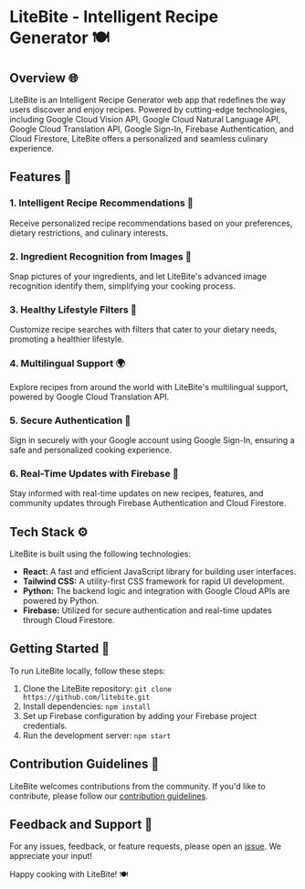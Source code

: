 # LiteBite - Intelligent Recipe Generator 🍽️

## Overview 🌐

LiteBite is an Intelligent Recipe Generator web app that redefines the way users discover and enjoy recipes. Powered by cutting-edge technologies, including Google Cloud Vision API, Google Cloud Natural Language API, Google Cloud Translation API, Google Sign-In, Firebase Authentication, and Cloud Firestore, LiteBite offers a personalized and seamless culinary experience.

## Features 🚀

### 1. Intelligent Recipe Recommendations 🍲
Receive personalized recipe recommendations based on your preferences, dietary restrictions, and culinary interests.

### 2. Ingredient Recognition from Images 📸
Snap pictures of your ingredients, and let LiteBite's advanced image recognition identify them, simplifying your cooking process.

### 3. Healthy Lifestyle Filters 🥗
Customize recipe searches with filters that cater to your dietary needs, promoting a healthier lifestyle.

### 4. Multilingual Support 🌍
Explore recipes from around the world with LiteBite's multilingual support, powered by Google Cloud Translation API.

### 5. Secure Authentication 🔐
Sign in securely with your Google account using Google Sign-In, ensuring a safe and personalized cooking experience.

### 6. Real-Time Updates with Firebase 🔄
Stay informed with real-time updates on new recipes, features, and community updates through Firebase Authentication and Cloud Firestore.

## Tech Stack ⚙️

LiteBite is built using the following technologies:

- **React:** A fast and efficient JavaScript library for building user interfaces.
- **Tailwind CSS:** A utility-first CSS framework for rapid UI development.
- **Python:** The backend logic and integration with Google Cloud APIs are powered by Python.
- **Firebase:** Utilized for secure authentication and real-time updates through Cloud Firestore.

## Getting Started 🚀

To run LiteBite locally, follow these steps:

1. Clone the LiteBite repository: `git clone https://github.com/litebite.git`
2. Install dependencies: `npm install`
3. Set up Firebase configuration by adding your Firebase project credentials.
4. Run the development server: `npm start`

## Contribution Guidelines 🤝

LiteBite welcomes contributions from the community. If you'd like to contribute, please follow our [contribution guidelines](CONTRIBUTING.md).

## Feedback and Support 📣

For any issues, feedback, or feature requests, please open an [issue](https://github.com/litebite/issues). We appreciate your input!

Happy cooking with LiteBite! 🍽️
